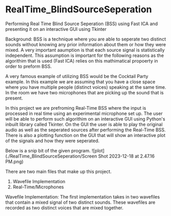 # RealTime_BlindSourceSeperation
Performing Real Time Blind Source Seperation (BSS) using Fast ICA and presenting it on an interactive GUI using Tkinter

Background:
BSS is a technique where you are able to seperate two distinct sounds without knowing any prior information about them or how they were mixed. A very important aaumption is that each source signal is statistically independent. This assumption is important for the following reasons as the algorithim that is used (Fast ICA) relies on this mathimatical propoerty in order to preform BSS. 

A very famous example of utilizing BSS would be the Cocktail Party example. In this example we are assuming that you have a close space where you have multiple people (distinct voices) speaking at the same time. In the room we have two microphones that are picking up the sound that is present. 

In this project we are prefroming Real-Time BSS where the input is processed in real time using an experimental microphone set up. The user will be able to perform such algorithim on an interactive GUI using Python's inbuilt library called Tkinter. On the GUI the user is able to play the original audio as well as the seperated sources after performing the Real-Time BSS. There is also a plotting function on the GUI that will show an interactive plot of the signals and how they were seperated. 

Below is a snip bit of the given program. 
![plot](./RealTime_BlindSourceSeperation/Screen Shot 2023-12-18 at 2.47.16 PM.png)

There are two main files that make up this project. 

1) Wavefile Implementation
2) Real-Time/Microphones

Wavefile Implementation:
The first implementation takes in two wavefiles that contain a mixed signal of two distinct sounds. These wavefiles are recorded as two distinct voices that are mixed together. 
